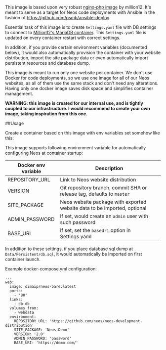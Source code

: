 This image is based upon very robust [nginx-php image](https://github.com/million12/docker-nginx-php) by million12. It's meant to serve as a target for Neos code deployments with Ansible in the fashion of https://github.com/psmb/ansible-deploy.

Essential task of this image is to create `Settings.yaml` file with DB settings to connect to [Million12's MariaDB container](https://github.com/million12/docker-mariadb).
This `Settings.yaml` file is updated on every container restart with correct settings.

In addition, if you provide certain environment variables (documented below), it would also automatically provision the container with your website distribution, import the site package data or even automatically import persistent resources and database dump.

This image is meant to run only one website per container. We don't use Docker for code deployments, so we use one image for all of our Neos websites, as all of them use the same stack and don't need any alterations. Having only one docker image saves disk space and simplifies container management.

**WARNING: this image is created for our internal use, and is tightly coupled to our infrastructure. I would recommend to create your own image, taking inspiration from this one.**

##Usage

Create a container based on this image with env variables set somehow like this:

This image supports following environment variable for automatically configuring Neos at container startup:

| Docker env variable | Description |
|---------|-------------|
|REPOSITORY_URL|Link to Neos website distribution|
|VERSION|Git repository branch, commit SHA or release tag, defaults to `master`|
|SITE_PACKAGE|Neos website package with exported website data to be imported, optional|
|ADMIN_PASSWORD|If set, would create an `admin` user with such password|
|BASE_URI|If set, set the `baseUri` option in Settings.yaml|

In addition to these settings, if you place database sql dump at `Data/Persistent/db.sql`, it would automatically be imported on first container launch.

Example docker-compose.yml configuration:

```
...
web:
  image: dimaip/neos-bare:latest
  ports:
    - '80'
  links:
    - db:db
  volumes_from:
    - webdata
  environment:
    REPOSITORY_URL: 'https://github.com/neos/neos-development-distribution'
    SITE_PACKAGE: 'Neos.Demo'
    VERSION: '2.0'
    ADMIN_PASSWORD: 'password'
    BASE_URI: 'https://demo.com/'
```
